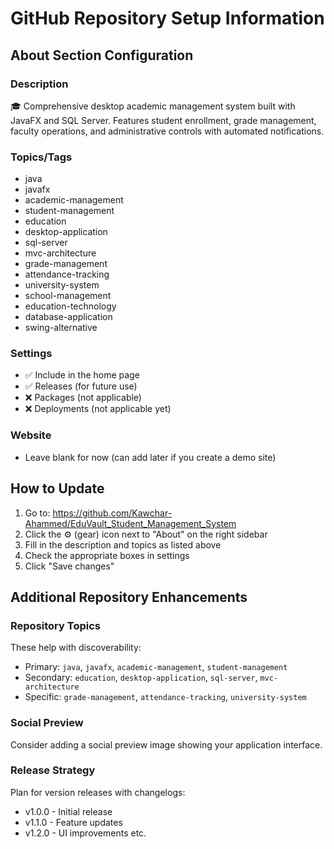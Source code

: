 # GitHub Repository Setup Information

## About Section Configuration

### Description
🎓 Comprehensive desktop academic management system built with JavaFX and SQL Server. Features student enrollment, grade management, faculty operations, and administrative controls with automated notifications.

### Topics/Tags
- java
- javafx
- academic-management
- student-management
- education
- desktop-application
- sql-server
- mvc-architecture
- grade-management
- attendance-tracking
- university-system
- school-management
- education-technology
- database-application
- swing-alternative

### Settings
- ✅ Include in the home page
- ✅ Releases (for future use)
- ❌ Packages (not applicable)
- ❌ Deployments (not applicable yet)

### Website
- Leave blank for now (can add later if you create a demo site)

## How to Update

1. Go to: https://github.com/Kawchar-Ahammed/EduVault_Student_Management_System
2. Click the ⚙️ (gear) icon next to "About" on the right sidebar
3. Fill in the description and topics as listed above
4. Check the appropriate boxes in settings
5. Click "Save changes"

## Additional Repository Enhancements

### Repository Topics
These help with discoverability:
- Primary: `java`, `javafx`, `academic-management`, `student-management`
- Secondary: `education`, `desktop-application`, `sql-server`, `mvc-architecture`
- Specific: `grade-management`, `attendance-tracking`, `university-system`

### Social Preview
Consider adding a social preview image showing your application interface.

### Release Strategy
Plan for version releases with changelogs:
- v1.0.0 - Initial release
- v1.1.0 - Feature updates
- v1.2.0 - UI improvements
etc.
